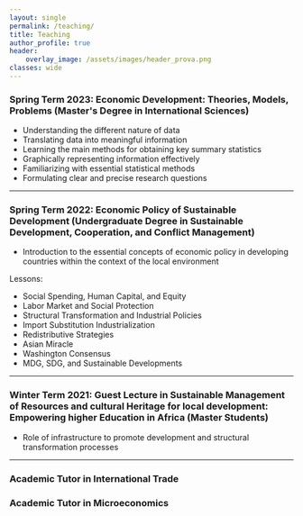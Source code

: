 ```yaml
---
layout: single
permalink: /teaching/
title: Teaching
author_profile: true
header:
    overlay_image: /assets/images/header_prova.png
classes: wide
---
```


### Spring Term 2023:  Economic Development: Theories, Models, Problems (Master's Degree in International Sciences) [<i class="fas fa-link" aria-hidden="true"></i>](https://www.didattica-cps.unito.it/do/storicocorsi.pl/Show?_id=le8r_2324)
- Understanding the different nature of data
- Translating data into meaningful information
- Learning the main methods for obtaining key summary statistics
- Graphically representing information effectively
- Familiarizing with essential statistical methods
- Formulating clear and precise research questions

----------------------------------------

### Spring Term 2022: Economic Policy of Sustainable Development (Undergraduate Degree in Sustainable Development, Cooperation, and Conflict Management) [<i class="fas fa-link" aria-hidden="true"></i>](https://unifi.coursecatalogue.cineca.it/insegnamenti/2022/22125_B243-21-21_85133/2021/22126/1417?coorte=2021)

- Introduction to the essential concepts of economic policy in developing countries within the context of the local environment

Lessons:
- Social Spending, Human Capital, and Equity
- Labor Market and Social Protection
- Structural Transformation and Industrial Policies
- Import Substitution Industrialization
- Redistributive Strategies
- Asian Miracle
- Washington Consensus
- MDG, SDG, and Sustainable Developments

----------------------------------------

### Winter Term 2021: Guest Lecture in Sustainable Management of Resources and cultural Heritage for local development: Empowering higher Education in Africa (Master Students) [<i class="fas fa-link" aria-hidden="true"></i>](https://www.masterafrica.polimi.it)

- Role of infrastructure to promote development and structural transformation processes

----------------------------------------

### Academic Tutor in International Trade 

### Academic Tutor in Microeconomics 






